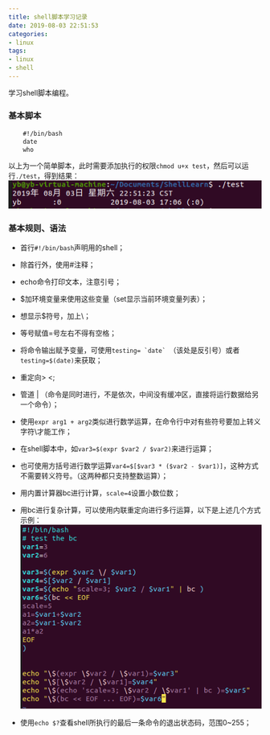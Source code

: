 ```yaml
---
title: shell脚本学习记录
date: 2019-08-03 22:51:53
categories:
- linux
tags:
- linux
- shell
---
```


学习shell脚本编程。
<!--more-->



### 基本脚本
``` shell
	#!/bin/bash
	date
	who
```
以上为一个简单脚本，此时需要添加执行的权限`chmod u+x test`，然后可以运行`./test`，得到结果：
![easyshell](shell/firstshell.PNG)

### 基本规则、语法
+ 首行`#!/bin/bash`声明用的shell；
+ 除首行外，使用#注释；
+ echo命令打印文本，注意引号；
+ $加环境变量来使用这些变量（set显示当前环境变量列表）；
+ 想显示$符号，加上\；
+ 等号赋值=号左右不得有空格；
+ 将命令输出赋予变量，可使用``testing= `date` ``（该处是反引号）或者`testing=$(date)`来获取；
+ 重定向> <;
+ 管道 | （命令是同时进行，不是依次，中间没有缓冲区，直接将运行数据给另一个命令）；
+ 使用`expr arg1 + arg2`类似进行数学运算，在命令行中对有些符号要加上转义字符\才能工作；
+ 在shell脚本中，如`var3=$(expr $var2 / $var2)`来进行运算；
+ 也可使用方括号进行数学运算`var4=$[$var3 * ($var2 - $var1)]`，这种方式不需要转义符号。（这两种都只支持整数运算）；
+ 用内置计算器bc进行计算，`scale=4`设置小数位数；
+ 用bc进行复杂计算，可以使用内联重定向进行多行运算，以下是上述几个方式示例：
![几个运算方法示例](shell/bc.PNG)

+ 使用`echo $?`查看shell所执行的最后一条命令的退出状态码，范围0~255；